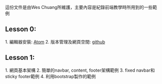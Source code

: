 這份文件是由Wes Chuang所維護，主要內容是紀錄前端教學時所用到的一些範例

<h2>Lesson 0:</h2>
1. 編輯器安裝: <a href="https://atom.io/">Atom</a>
2. 版本管理及網頁空間: <a href="https://pages.github.com/" target="_blank">github</a>

<h2>Lesson 1:</h2>
1. 網頁基本架構
2. 簡單的navbar, content, footer架構範例
3. fixed navbar和sticky footer範例
4. 利用bootstrap製作的範例

